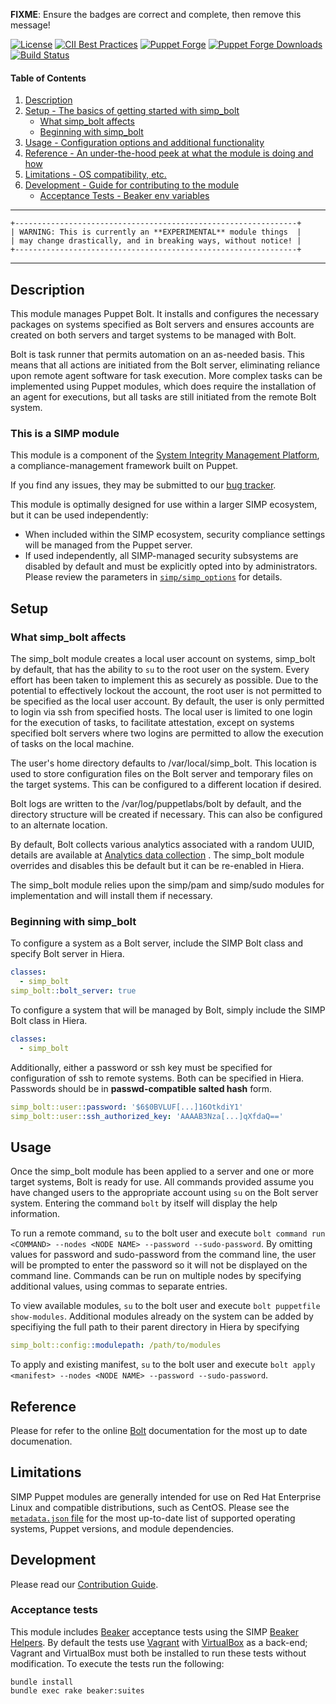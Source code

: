 **FIXME**: Ensure the badges are correct and complete, then remove this message!

[![License](https://img.shields.io/:license-apache-blue.svg)](http://www.apache.org/licenses/LICENSE-2.0.html)
[![CII Best Practices](https://bestpractices.coreinfrastructure.org/projects/73/badge)](https://bestpractices.coreinfrastructure.org/projects/73)
[![Puppet Forge](https://img.shields.io/puppetforge/v/simp/simp_bolt.svg)](https://forge.puppetlabs.com/simp/simp_bolt)
[![Puppet Forge Downloads](https://img.shields.io/puppetforge/dt/simp/simp_bolt.svg)](https://forge.puppetlabs.com/simp/simp_bolt)
[![Build Status](https://travis-ci.org/simp/pupmod-simp-simp_bolt.svg)](https://travis-ci.org/simp/pupmod-simp-simp_bolt)

#### Table of Contents

1. [Description](#description)
2. [Setup - The basics of getting started with simp_bolt](#setup)
    * [What simp_bolt affects](#what-simp_bolt-affects)
    * [Beginning with simp_bolt](#beginning-with-simp_bolt)
3. [Usage - Configuration options and additional functionality](#usage)
4. [Reference - An under-the-hood peek at what the module is doing and how](#reference)
5. [Limitations - OS compatibility, etc.](#limitations)
6. [Development - Guide for contributing to the module](#development)
    * [Acceptance Tests - Beaker env variables](#acceptance-tests)

---

    +---------------------------------------------------------------+
    | WARNING: This is currently an **EXPERIMENTAL** module things  |
    | may change drastically, and in breaking ways, without notice! |
    +---------------------------------------------------------------+

---

## Description

This module manages Puppet Bolt. It installs and configures the necessary 
packages on systems specified as Bolt servers and ensures accounts are created
on both servers and target systems to be managed with Bolt.

Bolt is task runner that permits automation on an as-needed basis. This means
that all actions are initiated from the Bolt server, eliminating reliance upon
remote agent software for task execution. More complex tasks can be implemented
using Puppet modules, which does require the installation of an agent for
executions, but all tasks are still initiated from the remote Bolt system.

### This is a SIMP module

This module is a component of the 
[System Integrity Management Platform](https://simp-project.com), a
compliance-management framework built on Puppet.

If you find any issues, they may be submitted to our [bug
tracker](https://simp-project.atlassian.net/).

This module is optimally designed for use within a larger SIMP ecosystem, but
it can be used independently:

 * When included within the SIMP ecosystem, security compliance settings will
   be managed from the Puppet server.
 * If used independently, all SIMP-managed security subsystems are disabled by
   default and must be explicitly opted into by administrators.  Please review
   the parameters in
   [`simp/simp_options`](https://github.com/simp/pupmod-simp-simp_options) for
   details.

## Setup

### What simp_bolt affects

The simp_bolt module creates a local user account on systems, simp_bolt by 
default, that has the ability to ``su`` to the root user on the system. Every
effort has been taken to implement this as securely as possible. Due to the
potential to effectively lockout the account, the root user is not permitted 
to be specified as the local user account. By default, the user is only 
permitted to login via ssh from specified hosts. The local user is limited
to one login for the execution of tasks, to facilitate attestation, except
on systems specified bolt servers where two logins are permitted to allow the
execution of tasks on the local machine.

The user's home directory defaults to /var/local/simp_bolt. This location is
used to store configuration files on the Bolt server and temporary files on the
target systems. This can be configured to a different location if desired.

Bolt logs are written to the /var/log/puppetlabs/bolt by default, and the 
directory structure will be created if necessary. This can also be configured
to an alternate location.

By default, Bolt collects various analytics associated with a random UUID,
details are available at
[Analytics data collection](https://puppet.com/docs/bolt/latest/bolt_installing.html#concept-8242)
. The simp_bolt module overrides and disables this be default but it can be 
re-enabled in Hiera.

The simp_bolt module relies upon the simp/pam and simp/sudo modules for
implementation and will install them if necessary.

### Beginning with simp_bolt

To configure a system as a Bolt server, include the SIMP Bolt class and specify
Bolt server in Hiera.
```yaml
classes:
  - simp_bolt
simp_bolt::bolt_server: true
```

To configure a system that will be managed by Bolt, simply include the SIMP Bolt
class in Hiera.
```yaml
classes:
  - simp_bolt
```

Additionally, either a password or ssh key must be specified for configuration
of ssh to remote systems. Both can be specified in Hiera.  Passwords should be
in **passwd-compatible salted hash** form.
```yaml
simp_bolt::user::password: '$6$0BVLUF[...]16OtkdiY1'
simp_bolt::user::ssh_authorized_key: 'AAAAB3Nza[...]qXfdaQ=='
```

## Usage

Once the simp_bolt module has been applied to a server and one or more target
systems, Bolt is ready for use. All commands provided assume you have changed
users to the appropriate account using `su` on the Bolt server system.
Entering the command `bolt` by itself will display the help information.

To run a remote command, `su` to the bolt user and execute
`bolt command run <COMMAND> --nodes <NODE NAME> --password --sudo-password`.
By omitting values for password and sudo-password from the command line, the
user will be prompted to enter the password so it will not be displayed on the
command line. Commands can be run on multiple nodes by specifying additional 
<NODE NAME> values, using commas to separate entries.

To view available modules, `su` to the bolt user and execute
`bolt puppetfile show-modules`.
Additional modules already on the system can be added by specifiying the full
path to their parent directory in Hiera by specifying
```yaml
simp_bolt::config::modulepath: /path/to/modules
```

To apply and existing manifest, `su` to the bolt user and execute
`bolt apply <manifest> --nodes <NODE NAME> --password --sudo-password`.

## Reference

Please for refer to the online [Bolt](https://puppet.com/docs/bolt/latest/bolt.html)
documentation for the most up to date documenation.

## Limitations

SIMP Puppet modules are generally intended for use on Red Hat Enterprise Linux
and compatible distributions, such as CentOS. Please see the
[`metadata.json` file](./metadata.json) for the most up-to-date list of
supported operating systems, Puppet versions, and module dependencies.

## Development

Please read our [Contribution Guide](http://simp-doc.readthedocs.io/en/stable/contributors_guide/index.html).

### Acceptance tests

This module includes [Beaker](https://github.com/puppetlabs/beaker) acceptance
tests using the SIMP [Beaker Helpers](https://github.com/simp/rubygem-simp-beaker-helpers).
By default the tests use [Vagrant](https://www.vagrantup.com/) with
[VirtualBox](https://www.virtualbox.org) as a back-end; Vagrant and VirtualBox
must both be installed to run these tests without modification. To execute the
tests run the following:

```shell
bundle install
bundle exec rake beaker:suites
```
